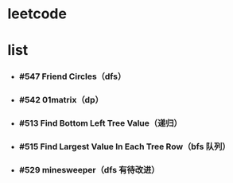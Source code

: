 # leetcode
# list
* ### #547 Friend Circles（dfs）
* ### #542 01matrix（dp）
* ### #513 Find Bottom Left Tree Value（递归）
* ### #515 Find Largest Value In Each Tree Row（bfs 队列）
* ### #529 minesweeper（dfs 有待改进）
